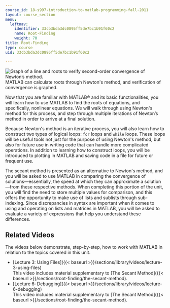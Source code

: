 ```yaml
---
course_id: 18-s997-introduction-to-matlab-programming-fall-2011
layout: course_section
menu:
  leftnav:
    identifier: 33cb3bda3dc0895ff5de7bc1b91f60c2
    name: Root-Finding
    weight: 70
title: Root-Finding
type: course
uid: 33cb3bda3dc0895ff5de7bc1b91f60c2

---
```


![Graph of a line and roots to verify second-order convergence of Newton’s method.](/coursemedia/18-s997-introduction-to-matlab-programming-fall-2011/c319a882228dad053930769a73e283e6_Unit_2_image.JPG)  
MATLAB can calculate roots through Newton's method, and verification of convergence is graphed.

Now that you are familiar with MATLAB® and its basic functionalities, you will learn how to use MATLAB to find the roots of equations, and specifically, nonlinear equations. We will walk through using Newton's method for this process, and step through multiple iterations of Newton’s method in order to arrive at a final solution.

Because Newton's method is an iterative process, you will also learn how to construct two types of logical loops: `for` loops and `while` loops. These loops will be useful tools not just for the purpose of using Newton's method, but also for future use in writing code that can handle more complicated operations. In addition to learning how to construct loops, you will be introduced to plotting in MATLAB and saving code in a file for future or frequent use.

The secant method is presented as an alternative to Newton's method, and you will be asked to use MATLAB in comparing the convergence of solutions—essentially, the speed at which they can approximate a solution—from these respective methods. When completing this portion of the unit, you will find the need to store multiple values for comparison, and this offers the opportunity to make use of lists and sublists through sub-indexing. Since discrepancies in syntax are important when it comes to using and operating on lists and matrices in MATLAB, you will be asked to evaluate a variety of expressions that help you understand these differences.

Related Videos
--------------

The videos below demonstrate, step-by-step, how to work with MATLAB in relation to the topics covered in this unit.

*   [Lecture 3: Using Files]({{< baseurl >}}/sections/library/videos/lecture-3-using-files)  
    This video includes material supplementary to [The Secant Method]({{< baseurl >}}/sections/root-finding/the-secant-method).
*   [Lecture 6: Debugging]({{< baseurl >}}/sections/library/videos/lecture-6-debugging)  
    This video includes material supplementary to [The Secant Method]({{< baseurl >}}/sections/root-finding/the-secant-method).